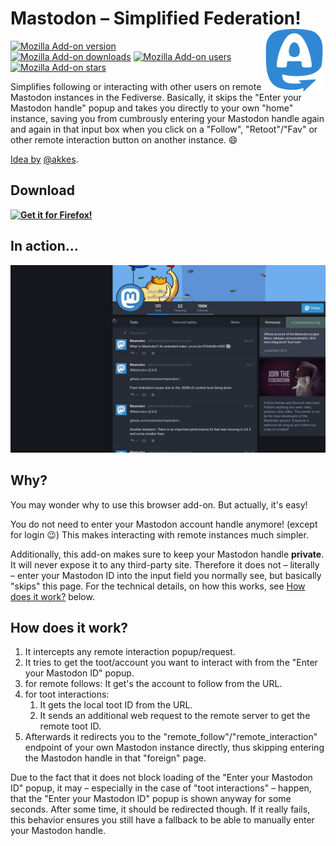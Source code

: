 # Mastodon – Simplified Federation! <img align="right" height="100" width="100" src="assets/logo/logo_optimized.svg">

[![Mozilla Add-on version](https://img.shields.io/amo/v/mastodon-simplified-federation.svg)](https://addons.mozilla.org/de/firefox/addon/mastodon-simplified-federation/?src=external-github-shield-downloads)  
[![Mozilla Add-on downloads](https://img.shields.io/amo/d/mastodon-simplified-federation.svg)](https://addons.mozilla.org/de/firefox/addon/mastodon-simplified-federation/?src=external-github-shield-downloads)
[![Mozilla Add-on users](https://img.shields.io/amo/users/mastodon-simplified-federation.svg)](https://addons.mozilla.org/de/firefox/addon/mastodon-simplified-federation/statistics/)
[![Mozilla Add-on stars](https://img.shields.io/amo/stars/mastodon-simplified-federation.svg)](https://addons.mozilla.org/de/firefox/addon/mastodon-simplified-federation/reviews/)

Simplifies following or interacting with other users on remote Mastodon instances in the Fediverse. Basically, it skips the "Enter your Mastodon handle" popup and takes you directly to your own "home" instance, saving you from cumbrously entering your Mastodon handle again and again in that input box when you click on a "Follow", "Retoot"/"Fav" or other remote interaction button on another instance. :smile:

[Idea by](https://social.wxcafe.net/@akkes/100550833588126733) [@akkes](https://social.wxcafe.net/@akkes).

## Download

**[![Get it for Firefox!](https://addons.cdn.mozilla.net/static/img/addons-buttons/AMO-button_1.png)](https://addons.mozilla.org/de/firefox/addon/mastodon-simplified-federation?src=external-github-download)**

## In action…

[![GIF demo showing how I click on a reply button and directly get to the toot site and how I click on follow and directly get to the page, where I can click Follow](assets/screencasts/mastodonSimplifiedFederationDemo.gif)]((assets/screencasts/mastodonSimplifiedFederationDemo.gif))

## Why?

You may wonder why to use this browser add-on. But actually, it's easy!

You do not need to enter your Mastodon account handle anymore! (except for login :wink:) This makes interacting with remote instances much simpler.

Additionally, this add-on makes sure to keep your Mastodon handle **private**. It will never expose it to any third-party site. Therefore it does not – literally – enter your Mastodon ID into the input field you normally see, but basically "skips" this page. For the technical details, on how this works, see [How does it work?](#how-does-it-work) below.

## How does it work?

1. It intercepts any remote interaction popup/request.
2. It tries to get the toot/account you want to interact with from the "Enter your Mastodon ID" popup.
  1. for remote follows: It get's the account to follow from the URL.
  2. for toot interactions:
     1. It gets the local toot ID from the URL.
     2. It sends an additional web request to the remote server to get the remote toot ID.
3. Afterwards it redirects you to the "remote_follow"/"remote_interaction" endpoint of your own Mastodon instance directly, thus skipping entering the Mastodon handle in that "foreign" page.

Due to the fact that it does not block loading of the "Enter your Mastodon ID" popup, it may – especially in the case of "toot interactions" – happen, that the "Enter your Mastodon ID" popup is shown anyway for some seconds. After some time, it should be redirected though.
If it really fails, this behavior ensures you still have a fallback to be able to manually enter your Mastodon handle.

